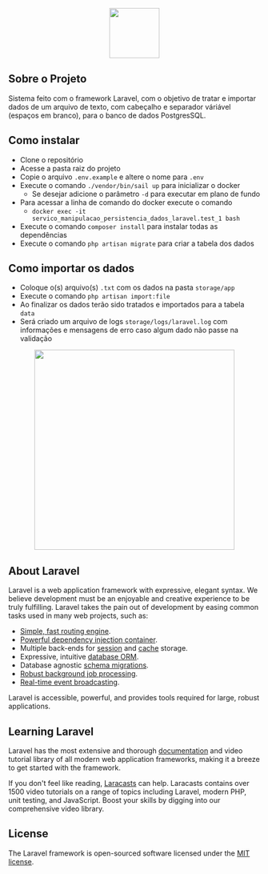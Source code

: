 <p align="center"><a href="https://laravel.com" target="_blank"><img src="https://image.flaticon.com/icons/png/512/1878/1878375.png" width="100"></a></p>

## Sobre o Projeto

Sistema feito com o framework Laravel, com o objetivo de tratar e importar dados de um arquivo de texto, com cabeçalho e separador váriável (espaços em branco), para o banco de dados PostgresSQL.

## Como instalar

- Clone o repositório
- Acesse a pasta raiz do projeto
- Copie o arquivo ```.env.example``` e altere o nome para ```.env```
- Execute o comando ```./vendor/bin/sail up``` para inicializar o docker
  - Se desejar adicione o parâmetro ```-d``` para executar em plano de fundo
- Para acessar a linha de comando do docker execute o comando 
  - ```docker exec -it servico_manipulacao_persistencia_dados_laravel.test_1 bash```
- Execute o comando ```composer install``` para instalar todas as dependências
- Execute o comando ```php artisan migrate``` para criar a tabela dos dados

## Como importar os dados

- Coloque o(s) arquivo(s) ```.txt``` com os dados na pasta ```storage/app```
- Execute o comando ```php artisan import:file```
- Ao finalizar os dados terão sido tratados e importados para a tabela ```data```
- Será criado um arquivo de logs ```storage/logs/laravel.log``` com informações e mensagens de erro caso algum dado não passe na validação

<p align="center"><a href="https://laravel.com" target="_blank"><img src="https://raw.githubusercontent.com/laravel/art/master/logo-lockup/5%20SVG/2%20CMYK/1%20Full%20Color/laravel-logolockup-cmyk-red.svg" width="400"></a></p>

## About Laravel

Laravel is a web application framework with expressive, elegant syntax. We believe development must be an enjoyable and creative experience to be truly fulfilling. Laravel takes the pain out of development by easing common tasks used in many web projects, such as:

- [Simple, fast routing engine](https://laravel.com/docs/routing).
- [Powerful dependency injection container](https://laravel.com/docs/container).
- Multiple back-ends for [session](https://laravel.com/docs/session) and [cache](https://laravel.com/docs/cache) storage.
- Expressive, intuitive [database ORM](https://laravel.com/docs/eloquent).
- Database agnostic [schema migrations](https://laravel.com/docs/migrations).
- [Robust background job processing](https://laravel.com/docs/queues).
- [Real-time event broadcasting](https://laravel.com/docs/broadcasting).

Laravel is accessible, powerful, and provides tools required for large, robust applications.

## Learning Laravel

Laravel has the most extensive and thorough [documentation](https://laravel.com/docs) and video tutorial library of all modern web application frameworks, making it a breeze to get started with the framework.

If you don't feel like reading, [Laracasts](https://laracasts.com) can help. Laracasts contains over 1500 video tutorials on a range of topics including Laravel, modern PHP, unit testing, and JavaScript. Boost your skills by digging into our comprehensive video library.

## License

The Laravel framework is open-sourced software licensed under the [MIT license](https://opensource.org/licenses/MIT).